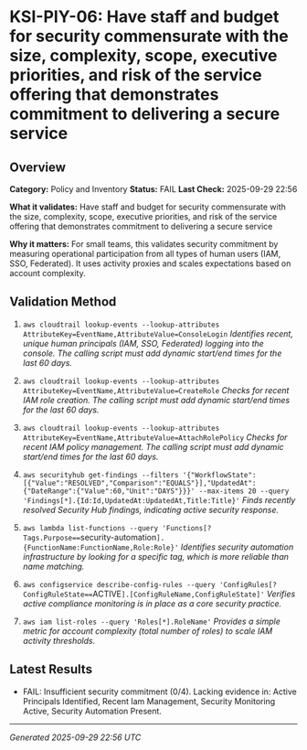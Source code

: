 # KSI-PIY-06: Have staff and budget for security commensurate with the size, complexity, scope, executive priorities, and risk of the service offering that demonstrates commitment to delivering a secure service

## Overview

**Category:** Policy and Inventory
**Status:** FAIL
**Last Check:** 2025-09-29 22:56

**What it validates:** Have staff and budget for security commensurate with the size, complexity, scope, executive priorities, and risk of the service offering that demonstrates commitment to delivering a secure service

**Why it matters:** For small teams, this validates security commitment by measuring operational participation from all types of human users (IAM, SSO, Federated). It uses activity proxies and scales expectations based on account complexity.

## Validation Method

1. `aws cloudtrail lookup-events --lookup-attributes AttributeKey=EventName,AttributeValue=ConsoleLogin`
   *Identifies recent, unique human principals (IAM, SSO, Federated) logging into the console. The calling script must add dynamic start/end times for the last 60 days.*

2. `aws cloudtrail lookup-events --lookup-attributes AttributeKey=EventName,AttributeValue=CreateRole`
   *Checks for recent IAM role creation. The calling script must add dynamic start/end times for the last 60 days.*

3. `aws cloudtrail lookup-events --lookup-attributes AttributeKey=EventName,AttributeValue=AttachRolePolicy`
   *Checks for recent IAM policy management. The calling script must add dynamic start/end times for the last 60 days.*

4. `aws securityhub get-findings --filters '{"WorkflowState":[{"Value":"RESOLVED","Comparison":"EQUALS"}],"UpdatedAt":{"DateRange":{"Value":60,"Unit":"DAYS"}}}' --max-items 20 --query 'Findings[*].{Id:Id,UpdatedAt:UpdatedAt,Title:Title}'`
   *Finds recently resolved Security Hub findings, indicating active security response.*

5. `aws lambda list-functions --query 'Functions[?Tags.Purpose==`security-automation`].{FunctionName:FunctionName,Role:Role}'`
   *Identifies security automation infrastructure by looking for a specific tag, which is more reliable than name matching.*

6. `aws configservice describe-config-rules --query 'ConfigRules[?ConfigRuleState==`ACTIVE`].[ConfigRuleName,ConfigRuleState]'`
   *Verifies active compliance monitoring is in place as a core security practice.*

7. `aws iam list-roles --query 'Roles[*].RoleName'`
   *Provides a simple metric for account complexity (total number of roles) to scale IAM activity thresholds.*

## Latest Results

- FAIL: Insufficient security commitment (0/4). Lacking evidence in: Active Principals Identified, Recent Iam Management, Security Monitoring Active, Security Automation Present.

---
*Generated 2025-09-29 22:56 UTC*